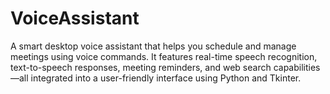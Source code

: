 # VoiceAssistant
A smart desktop voice assistant that helps you schedule and manage meetings using voice commands. It features real-time speech recognition, text-to-speech responses, meeting reminders, and web search capabilities—all integrated into a user-friendly interface using Python and Tkinter.
